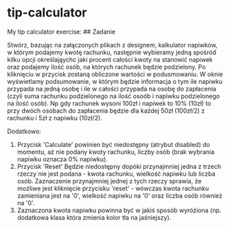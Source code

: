 # tip-calculator

My tip calculator exercise: ## Zadanie

Stwórz, bazując na załączonych plikach z designem, kalkulator napiwków, w którym podajemy kwotę rachunku, następnie wybieramy jedną spośród kilku opcji określająychc jaki procent całości kwoty na stanowić napiwek oraz podajemy ilość osób, na których rachunek będzie podzielony. Po kliknięciu w przycisk zostaną obliczone wartości w podusmowaniu. W oknie wyświetlamy podsumowanie, w którym będzie informacja o tym ile napiwku przypada na jedną osobę i ile w całości przypada na osobę do zapłacenia (czyli suma rachunku podzielonego na ilość osoób i napiwku podzielonego na ilość osób). Np gdy rachunek wysoni 100zł i napiwek to 10% (10zł) to przy dwóch osobach do zapłacenia będzie dla każdej 50zł (100zł/2) z rachunku i 5zł z napiwku (10zł/2).

Dodatkowo:

1. Przycisk 'Calculate' powinien być niedostępny (atrybut disabled) do momentu, aż nie podany kwoty rachunku, liczby osób (brak wybrania napiwku oznacza 0% napiwku).
2. Przycisk 'Reset' Będzie niedostępny dopóki przynajmniej jedna z trzech rzeczy nie jest podana - kwota rachunku, wielkość napiwku lub liczba osób. Zaznaczenie przynajmniej jednej z tych rzeczy sprawia, że możliwe jest kliknięcie przycisku 'reset' - wówczas kwota rachunku zamieniana jest na '0', wielkość napiwku na '0' oraz liczba osób również na '0'.
3. Zaznaczona kwota napiwku powinna być w jakiś sposób wyróżiona (np. dodatkowa klasa która zmienia kolor tła na jaśniejszy).
